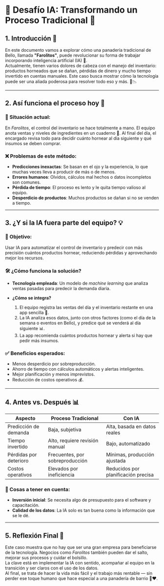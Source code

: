 # 🌟 Desafío IA: Transformando un Proceso Tradicional 🌟

## 1. Introducción 🚀

En este documento vamos a explorar cómo una panadería tradicional de Bello, llamada **"Farolitos"**, puede revolucionar su forma de trabajar incorporando inteligencia artificial (IA) 🤖.  
Actualmente, tienen varios dolores de cabeza con el manejo del inventario: productos horneados que se dañan, pérdidas de dinero y mucho tiempo invertido en cuentas manuales. Este caso busca mostrar cómo la tecnología puede ser una aliada poderosa para resolver todo eso y más. 🥐📉

---

## 2. Así funciona el proceso hoy 📝

### 📍 Situación actual:

En *Farolitos*, el control del inventario se hace totalmente a mano. El equipo anota ventas y niveles de ingredientes en un cuaderno 📒. Al final del día, el encargado revisa todo para decidir cuánto hornear al día siguiente y qué insumos se deben comprar.

### ❌ Problemas de este método:

- **Predicciones inexactas**: Se basan en el ojo y la experiencia, lo que muchas veces lleva a producir de más o de menos.
- **Errores humanos**: Olvidos, cálculos mal hechos o datos incompletos son comunes.
- **Pérdida de tiempo**: El proceso es lento y le quita tiempo valioso al equipo.
- **Desperdicio de productos**: Muchos productos se dañan si no se venden a tiempo.

---

## 3. ¿Y si la IA fuera parte del equipo? 💡

### 🎯 Objetivo:

Usar IA para automatizar el control de inventario y predecir con más precisión cuántos productos hornear, reduciendo pérdidas y aprovechando mejor los recursos.

### 🛠️ ¿Cómo funciona la solución?

- **Tecnología empleada**: Un modelo de *machine learning* que analiza ventas pasadas para predecir la demanda diaria.

- **¿Cómo se integra?**
  1. El equipo registra las ventas del día y el inventario restante en una app sencilla 📲.
  2. La IA analiza esos datos, junto con otros factores (como el día de la semana o eventos en Bello), y predice qué se venderá al día siguiente 📊.
  3. La app recomienda cuántos productos hornear y alerta si hay que pedir más insumos.

### ✅ Beneficios esperados:

- Menos desperdicio por sobreproducción.
- Ahorro de tiempo con cálculos automáticos y alertas inteligentes.
- Mejor planificación y menos imprevistos.
- Reducción de costos operativos 💰.

---

## 4. Antes vs. Después 📊

| **Aspecto**                | **Proceso Tradicional**             | **Con IA**                           |
|---------------------------|-------------------------------------|--------------------------------------|
| Predicción de demanda     | Baja, subjetiva                     | Alta, basada en datos reales         |
| Tiempo invertido          | Alto, requiere revisión manual      | Bajo, automatizado                   |
| Pérdidas por deterioro    | Frecuentes, por sobreproducción     | Mínimas, producción ajustada         |
| Costos operativos         | Elevados por ineficiencia           | Reducidos por planificación precisa  |

### 🧠 Cosas a tener en cuenta:

- **Inversión inicial**: Se necesita algo de presupuesto para el software y capacitación.
- **Calidad de los datos**: La IA solo es tan buena como la información que se le dé.

---

## 5. Reflexión Final 💭

Este caso muestra que no hay que ser una gran empresa para beneficiarse de la tecnología. Negocios como *Farolitos* también pueden dar el salto, mejorar sus procesos y cuidar el bolsillo.  
La clave está en implementar la IA con sentido, acompañar al equipo en la transición y ser claros con el uso de los datos.  
Al final, se trata de hacer la vida más fácil y el trabajo más rentable — sin perder ese toque humano que hace especial a una panadería de barrio 🥖❤️.

